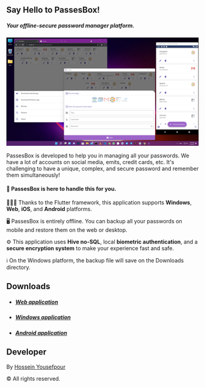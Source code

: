 ## Say Hello to PassesBox!
##### Your offline-secure password manager platform.

<img src="https://raw.githubusercontent.com/gabrimatic/passesbox_readme/main/screenshot.png"/>

PassesBox is developed to help you in managing all your passwords. 
We have a lot of accounts on social media, emits, credit cards, etc. It's challenging to have a unique, complex, and secure password and remember them simultaneously!

#### 🤝  PassesBox is here to handle this for you.

👨🏻‍💻 Thanks to the Flutter framework, this application supports **Windows**, **Web**, **iOS**, and **Android** platforms.

🖥  PassesBox is entirely offline.
You can backup all your passwords on mobile and restore them on the web or desktop.

⚙️  This application uses **Hive no-SQL**, local **biometric authentication**, and a **secure encryption system** to make your experience fast and safe.

ℹ️  On the Windows platform, the backup file will save on the Downloads directory.


## Downloads
* ##### [Web application](http://passesbox.gabrimatic.info "Web application")
* ##### [Windows application](https://github.com/gabrimatic/passesbox_readme/raw/main/passesbox_windows.zip "Windows application")
* ##### [Android application](https://github.com/gabrimatic/passesbox_readme/raw/main/passesbox.apk "Android application")

## Developer
By [Hossein Yousefpour](https://gabrimatic.info "Hossein Yousefpour")

&copy; All rights reserved.
